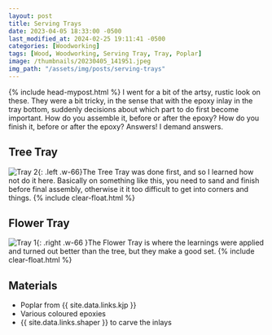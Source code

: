 ```yaml
---
layout: post
title: Serving Trays
date: 2023-04-05 18:33:00 -0500
last_modified_at: 2024-02-25 19:11:41 -0500
categories: [Woodworking]
tags: [Wood, Woodworking, Serving Tray, Tray, Poplar]
image: /thumbnails/20230405_141951.jpeg
img_path: "/assets/img/posts/serving-trays"
---
```

{% include head-mypost.html %}
I went for a bit of the artsy, rustic look on these.  They were a bit tricky, in the sense that with the epoxy inlay in the tray bottom, suddenly decisions about which part to do first become important.  How do you assemble it, before or after the epoxy?  How do you finish it, before or after the epoxy?  Answers!  I demand answers.

## Tree Tray

![Tray 2][Tray 2]{: .left .w-66}The Tree Tray was done first, and so I learned how not do it here.  Basically on something like this, you need to sand and finish before final assembly, otherwise it it too difficult to get into corners and things.
{% include clear-float.html %}

## Flower Tray

![Tray 1][Tray 1]{: .right .w-66 }The Flower Tray is where the learnings were applied and turned out better than the tree, but they make a good set.
{% include clear-float.html %}

## Materials

- Poplar from {{ site.data.links.kjp }}
- Various coloured epoxies
- {{ site.data.links.shaper }} to carve the inlays

[Tray 1]: 20230405_141951.jpeg
[Tray 2]: 20230405_141946.jpeg
